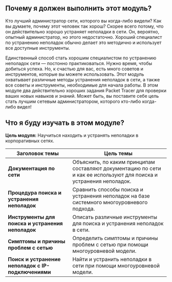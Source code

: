<!-- 12.0.1 -->
##  Почему я должен выполнить этот модуль?

Кто лучший администратор сети, которого вы когда-либо видели? Как вы думаете, почему этот человек так хорош? Скорее всего потому, что он действительно хорошо устраняет неполадки в сети. Он, вероятно, опытный администратор, но этого недостаточно. Хороший специалист по устранению неполадок обычно делает это методично и использует все доступные инструменты.

Единственный способ стать хорошим специалистом по устранению неполадок сети — постонно практиковаться. Нужно время, чтобы добиться успеха. Но, к счастью для вас, есть много советов и инструментов, которые вы можете использовать. Этот модуль охватывает различные методы устранения неполадок в сети, а также все советы и инструменты, необходимые для начала работы. В этом модуле два действительно хороших задания Packet Tracer для проверки ваших новых навыков и знаний. Может быть, вы поставите себе цель стать лучшим сетевым администратором, которого кто-либо когда-либо видел!

<!-- 12.0.2 -->
##  Что я буду изучать в этом модуле?

**Цель модуля:** Научиться находить и устранять неполадки в корпоративных сетях.

| **Заголовок темы** | **Цель темы** |
| --- | --- |
| **Документация по сети** | Объяснить, по каким принципам составляют документацию по сети и как ее используют для поиска и устранения неполадок. |
| **Процедура поиска и устранения неполадок** | Сравнить способы поиска и устранения неполадок на базе системного многоуровневого подхода. |
| **Инструменты для поиска и устранения неполадок** | Описать различные инструменты для поиска и устранения неполадок в сети. |
| **Симптомы и причины проблем с сетью** | Определить симптомы и причины проблем с сетью при помощи многоуровневой модели. |
| **Поиск и устранение неполадок с IP-подключениями** | Найти и устранить неполадки в сети при помощи многоуровневой модели. |

